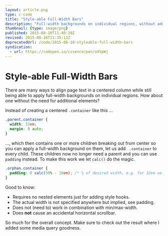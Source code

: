 ```yaml
---
layout: article.pug
type: c-code
title: "Style-able Full-Width Bars"
description: "Full-width backgrounds on individual regions, without additional elements."
thumbnail: {type: image/png}
published: 2015-08-10T11:40:10Z
revised: 2015-08-16T11:35:13Z
deprecatedUrl: /code/2015-08-10-styleable-full-width-bars
syndication:
  - url: https://codepen.io/cssence/pen/oXVpWj
---
```


# Style-able Full-Width Bars

There are many ways to align page text in a centered column while still being able to apply full-width backgrounds on individual regions. How about one without the need for additional elements?

Instead of creating a centered  `.container` like this …

```css
.parent.container {
  width: 32em;
  margin: 0 auto;
}
```

…, which then contains one or more children breaking out from center so you can apply a full-width background on them, let us add ` .container` to every child. These children now no longer need a parent and you can use `padding` instead. To make this work we let `calc()` do the magic.

```css
.orphan.container {
  padding: 0 calc(50% - 16em); /* ½ of desired width, e.g. for 32em we have to use 16em */
}
```

Good to know:

* Requires no nested elements just for adding style hooks.
* The actual width is not specified anywhere but implied, see padding.
* Does not (need to) work in combination with min/max-width.
* Does **not** cause an accidental horizontal scrollbar.

So much for the overall concept. Make sure to check out the result where I added some media query goodness.
